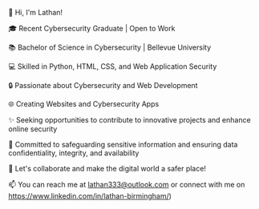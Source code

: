 👋 Hi, I'm Lathan! 

🎓 Recent Cybersecurity Graduate | Open to Work

📚 Bachelor of Science in Cybersecurity | Bellevue University

💻 Skilled in Python, HTML, CSS, and Web Application Security

🔒 Passionate about Cybersecurity and Web Development

🌐 Creating Websites and Cybersecurity Apps

✨ Seeking opportunities to contribute to innovative projects and enhance online security

🔐 Committed to safeguarding sensitive information and ensuring data confidentiality, integrity, and availability

🌟 Let's collaborate and make the digital world a safer place!

📫 You can reach me at lathan333@outlook.com or connect with me on https://www.linkedin.com/in/lathan-birmingham/)
<!---
lathan333/lathan333 is a ✨ special ✨ repository because its `README.md` (this file) appears on your GitHub profile.
You can click the Preview link to take a look at your changes.
--->
